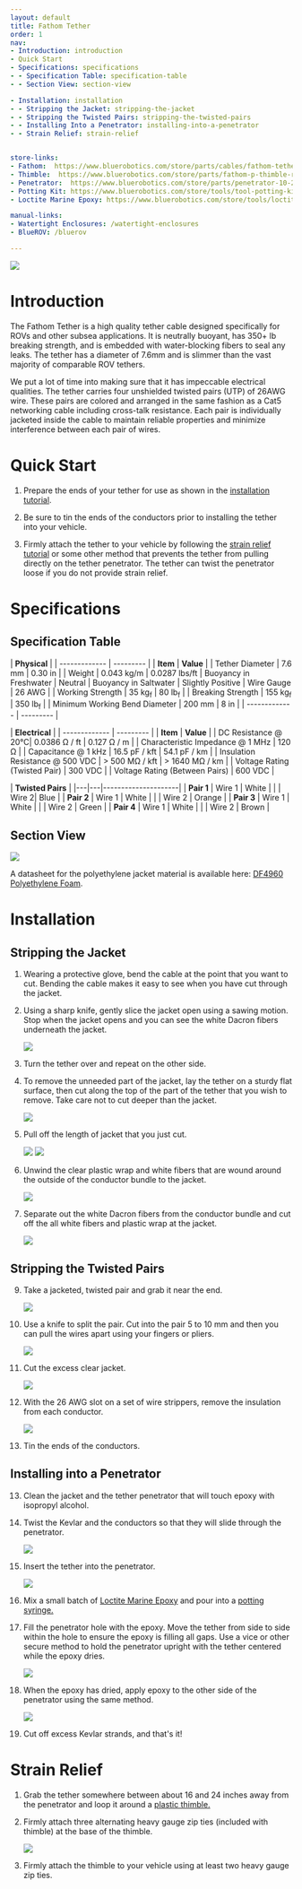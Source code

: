```yaml
---
layout: default
title: Fathom Tether
order: 1
nav:
- Introduction: introduction
- Quick Start 
- Specifications: specifications
- - Specification Table: specification-table
- - Section View: section-view

- Installation: installation
- - Stripping the Jacket: stripping-the-jacket
- - Stripping the Twisted Pairs: stripping-the-twisted-pairs
- - Installing Into a Penetrator: installing-into-a-penetrator
- - Strain Relief: strain-relief


store-links:
- Fathom:  https://www.bluerobotics.com/store/parts/cables/fathom-tether-nb-4p-26awg-r1/
- Thimble:  https://www.bluerobotics.com/store/parts/fathom-p-thimble-r1/
- Penetrator:  https://www.bluerobotics.com/store/parts/penetrator-10-25-a-8mm-r2/
- Potting Kit: https://www.bluerobotics.com/store/tools/tool-potting-kit-r1/
- Loctite Marine Epoxy: https://www.bluerobotics.com/store/tools/loctite-marine-epoxy/

manual-links:
- Watertight Enclosures: /watertight-enclosures
- BlueROV: /bluerov

---
```


<img src="/fathom/cad/spool.PNG" class="img-responsive" style="max-width:900px"  />
	
# Introduction

The Fathom Tether is a high quality tether cable designed specifically for ROVs and other subsea applications. 
It is neutrally buoyant, has 350+ lb breaking strength, and is embedded with water-blocking fibers to seal any leaks. The tether has a diameter of 7.6mm and is slimmer than the vast majority of comparable ROV tethers.

We put a lot of time into making sure that it has impeccable electrical qualities. The tether carries four unshielded twisted pairs (UTP) of 26AWG wire. 
These pairs are colored and arranged in the same fashion as a Cat5 networking cable including cross-talk resistance. Each pair is individually jacketed inside the cable to maintain reliable properties and minimize interference between each pair of wires.
 
# Quick Start 

1. Prepare the ends of your tether for use as shown in the [installation tutorial](#installation).

2. Be sure to tin the ends of the conductors prior to installing the tether into your vehicle.

3. Firmly attach the tether to your vehicle by following the [strain relief tutorial](#strain-relief) or some other method that prevents the tether from pulling directly on the tether penetrator. The tether can twist the penetrator loose if you do not provide strain relief.
 
# Specifications

## Specification Table

|      **Physical**       |
| ------------- | --------- |
| **Item** | **Value** |
| Tether Diameter | 7.6 mm | 0.30 in |
| Weight | 0.043 kg/m | 0.0287 lbs/ft
| Buoyancy in Freshwater | Neutral 
| Buoyancy in Saltwater | Slightly Positive
| Wire Gauge   | 26 AWG |
| Working Strength | 35 kg<sub>f</sub> | 80 lb<sub>f</sub> |
| Breaking Strength | 155 kg<sub>f</sub> | 350 lb<sub>f</sub> |
| Minimum Working Bend Diameter | 200 mm | 8 in |
| ------------- | --------- |

|      **Electrical**       |
| ------------- | --------- |
| **Item** | **Value** |
| DC Resistance @ 20&deg;C| 0.0386 &Omega; / ft | 0.127 &Omega; / m |
| Characteristic Impedance @ 1 MHz | 120 &Omega; | 
| Capacitance @ 1 kHz      | 16.5 pF / kft | 54.1 pF / km |
| Insulation Resistance @ 500 VDC | > 500 M&Omega; / kft | > 1640 M&Omega; / km |
| Voltage Rating (Twisted Pair) | 300 VDC |
| Voltage Rating (Between Pairs)  | 600 VDC |

|      **Twisted Pairs**    |
|---|---|---------------------|
| **Pair 1** | Wire 1 | White |
|         | Wire 2| Blue |
| **Pair 2** | Wire 1 | White |
|        | Wire 2 | Orange |
| **Pair 3** | Wire 1 | White |
|        | Wire 2 | Green |
| **Pair 4** | Wire 1 | White |
|        | Wire 2 | Brown |

## Section View

<img src="/fathom/cad/Tether-Cross-Section.PNG" class="img-responsive" style="max-width:900px"  />

A datasheet for the polyethylene jacket material is available here: [DF4960 Polyethylene Foam](DF4960.pdf).

# Installation

## Stripping the Jacket

1. Wearing a protective glove, bend the cable at the point that you want to cut. Bending the cable makes it easy to see when you have cut through the jacket.

2. Using a sharp knife, gently slice the jacket open using a sawing motion. Stop when the jacket opens and you can see the white Dacron fibers underneath the jacket.

	<img src="/fathom/cad/tether-tutorial-3.PNG" class="img-responsive" style="max-width:700px"  />

3. Turn the tether over and repeat on the other side.

4. To remove the unneeded part of the jacket, lay the tether on a sturdy flat surface, then cut along the top of the part of the tether that you wish to remove. Take care not to cut deeper than the jacket.

	<img src="/fathom/cad/tether-tutorial-5.PNG" class="img-responsive" style="max-width:700px"  />
	
5. Pull off the length of jacket that you just cut.

	<img src="/fathom/cad/tether-tutorial-6.PNG" class="img-responsive" style="max-width:700px"  />
	
	<img src="/fathom/cad/tether-tutorial-7.PNG" class="img-responsive" style="max-width:700px"  />
	
6. Unwind the clear plastic wrap and white fibers that are wound around the outside of the conductor bundle to the jacket.

	<img src="/fathom/cad/tether-tutorial-8.PNG" class="img-responsive" style="max-width:700px"  />

7. Separate out the white Dacron fibers from the conductor bundle and cut off the all white fibers and plastic wrap at the jacket.

	<img src="/fathom/cad/tether-tutorial-9.PNG" class="img-responsive" style="max-width:700px"  />
	
## Stripping the Twisted Pairs
	
9. Take a jacketed, twisted pair and grab it near the end.

	<img src="/fathom/cad/tether-tutorial-10.PNG" class="img-responsive" style="max-width:700px"  />
	
10. Use a knife to split the pair. Cut into the pair 5 to 10 mm and then you can pull the wires apart using your fingers or pliers.

	<img src="/fathom/cad/tether-tutorial-11.PNG" class="img-responsive" style="max-width:700px"  />
	
11. Cut the excess clear jacket.
	
	<img src="/fathom/cad/tether-tutorial-12.PNG" class="img-responsive" style="max-width:700px"  />
	
12. With the 26 AWG slot on a set of wire strippers, remove the insulation from each conductor.

	<img src="/fathom/cad/tether-tutorial-13.PNG" class="img-responsive" style="max-width:700px"  />
	
13. Tin the ends of the conductors.

## Installing into a Penetrator
	
13. Clean the jacket and the tether penetrator that will touch epoxy with isopropyl alcohol.
	
14. Twist the Kevlar and the conductors so that they will slide through the penetrator.

	<img src="/fathom/cad/tether-tutorial-14.PNG" class="img-responsive" style="max-width:700px"  />
	
16. Insert the tether into the penetrator.

	<img src="/fathom/cad/tether-tutorial-15.PNG" class="img-responsive" style="max-width:700px"  />
	
17. Mix a small batch of [Loctite Marine Epoxy](https://www.bluerobotics.com/store/tools/loctite-marine-epoxy/) and pour into a [potting syringe.](https://www.bluerobotics.com/store/tools/tool-potting-kit-r1/)
	
18. Fill the penetrator hole with the epoxy. Move the tether from side to side within the hole to ensure the epoxy is filling all gaps. Use a vice or other secure method to hold the penetrator upright with the tether centered while the epoxy dries.

	<img src="/fathom/cad/tether-tutorial-16.PNG" class="img-responsive" style="max-width:700px"  />
	
19. When the epoxy has dried, apply epoxy to the other side of the penetrator using the same method.

	<img src="/fathom/cad/tether-tutorial-18.PNG" class="img-responsive" style="max-width:700px"  />
	
20. Cut off excess Kevlar strands, and that's it!
	
# Strain Relief

1. Grab the tether somewhere between about 16 and 24 inches away from the penetrator and loop it around a [plastic thimble.](https://www.bluerobotics.com/store/parts/fathom-p-thimble-r1/)

2. Firmly attach three alternating heavy gauge zip ties (included with thimble) at the base of the thimble.

	<img src="/fathom/cad/thimble-r1-3.PNG" class="img-responsive" style="max-width:700px"  />
	
3. Firmly attach the thimble to your vehicle using at least two heavy gauge zip ties.




